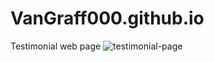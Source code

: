 # VanGraff000.github.io
Testimonial web page
![testimonial-page](https://github.com/VanGraff000/VanGraff000.github.io/assets/129126536/5194c349-3a1f-47e3-b70b-5aa3080870af)
